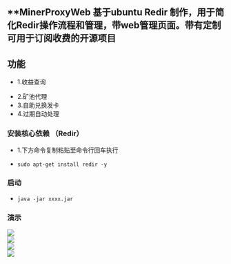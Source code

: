 **MinerProxyWeb 基于ubuntu Redir 制作，用于简化Redir操作流程和管理，带web管理页面。带有定制可用于订阅收费的开源项目
---

## 功能

- 1.收益查询
+ 2.矿池代理
+ 3.自助兑换发卡
+ 4.过期自动处理

### 安装核心依赖 （Redir）

+ 1.下方命令复制粘贴至命令行回车执行

+ `sudo apt-get install redir -y`

### 启动

+ `
java -jar xxxx.jar
`

### 演示

<div style="align: center">
<img src="https://i.postimg.cc/tgP0Mnwy/3-D09-D1-C8-5-A45-4293-BB86-F543870-AFC76.jpg"/>
</div>
<div style="align: center">
<img src="https://i.postimg.cc/RhSjhsFV/5-F6-C12-C9-B79-B-4598-8839-BF87-D524-E706.jpg"/>
</div>
<div style="align: center">
<img src="https://i.postimg.cc/vBsRFHwn/ACC24-B69-AE62-4-F79-A03-E-9-A5-E706-EDE70.jpg"/>
</div>
<div style="align: center">
<img src="https://i.postimg.cc/Y9f5pKts/065-AD1-CE-6-D41-49-BB-BB69-DF17555324-DE.jpg"/>
</div>

